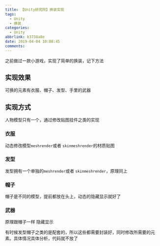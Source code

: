 ```yaml
---
title: 【Unity研究院】换装实现
tags:
  - Unity
  - 换装
categories:
  - Unity
abbrlink: b3738a8e
date: 2019-04-04 10:08:45
comments:
---
```

之前做过一款小游戏，实现了简单的换装，记下方法
<!-- more -->
## 实现效果
可换的元素有衣服、帽子、发型、手里的武器

## 实现方式
人物模型只有一个，通过修改贴图挂件之类的实现
### 衣服
动态修改模型`meshrender`或者 `skinmeshrender`的材质贴图
### 发型
发型拥有一个单独的`meshrender`或者 `skinmeshrender`，原理同上
### 帽子
帽子是不同的模型，提前都放在头上，动态的隐藏显示就好了
### 武器
原理跟帽子一样 隐藏显示

有时候发型帽子之类的是配套的，所以这些都需要封装好，同时修改所需要的元素。具体情况具体分析，代码就不放了